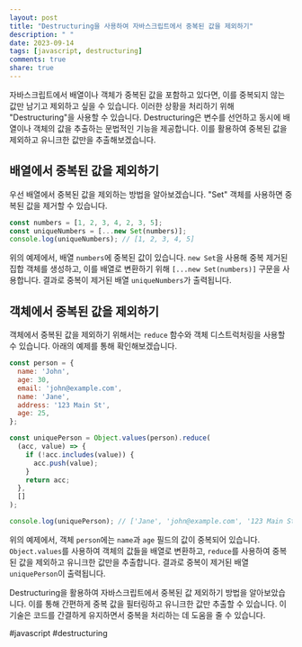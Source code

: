 ```yaml
---
layout: post
title: "Destructuring을 사용하여 자바스크립트에서 중복된 값을 제외하기"
description: " "
date: 2023-09-14
tags: [javascript, destructuring]
comments: true
share: true
---
```


자바스크립트에서 배열이나 객체가 중복된 값을 포함하고 있다면, 이를 중복되지 않는 값만 남기고 제외하고 싶을 수 있습니다. 이러한 상황을 처리하기 위해 "Destructuring"을 사용할 수 있습니다. Destructuring은 변수를 선언하고 동시에 배열이나 객체의 값을 추출하는 문법적인 기능을 제공합니다. 이를 활용하여 중복된 값을 제외하고 유니크한 값만을 추출해보겠습니다.

## 배열에서 중복된 값을 제외하기

우선 배열에서 중복된 값을 제외하는 방법을 알아보겠습니다. "Set" 객체를 사용하면 중복된 값을 제거할 수 있습니다. 
```javascript
const numbers = [1, 2, 3, 4, 2, 3, 5];
const uniqueNumbers = [...new Set(numbers)];
console.log(uniqueNumbers); // [1, 2, 3, 4, 5]
```
위의 예제에서, 배열 `numbers`에 중복된 값이 있습니다. `new Set`을 사용해 중복 제거된 집합 객체를 생성하고, 이를 배열로 변환하기 위해 `[...new Set(numbers)]` 구문을 사용합니다. 결과로 중복이 제거된 배열 `uniqueNumbers`가 출력됩니다.

## 객체에서 중복된 값을 제외하기

객체에서 중복된 값을 제외하기 위해서는 `reduce` 함수와 객체 디스트럭처링을 사용할 수 있습니다. 아래의 예제를 통해 확인해보겠습니다.
```javascript
const person = {
  name: 'John',
  age: 30,
  email: 'john@example.com',
  name: 'Jane',
  address: '123 Main St',
  age: 25,
};

const uniquePerson = Object.values(person).reduce(
  (acc, value) => {
    if (!acc.includes(value)) {
      acc.push(value);
    }
    return acc;
  },
  []
);

console.log(uniquePerson); // ['Jane', 'john@example.com', '123 Main St', 25]
```
위의 예제에서, 객체 `person`에는 `name`과 `age` 필드의 값이 중복되어 있습니다. `Object.values`를 사용하여 객체의 값들을 배열로 변환하고, `reduce`를 사용하여 중복된 값을 제외하고 유니크한 값만을 추출합니다. 결과로 중복이 제거된 배열 `uniquePerson`이 출력됩니다.

Destructuring을 활용하여 자바스크립트에서 중복된 값 제외하기 방법을 알아보았습니다. 이를 통해 간편하게 중복 값을 필터링하고 유니크한 값만 추출할 수 있습니다. 이 기술은 코드를 간결하게 유지하면서 중복을 처리하는 데 도움을 줄 수 있습니다.

#javascript #destructuring